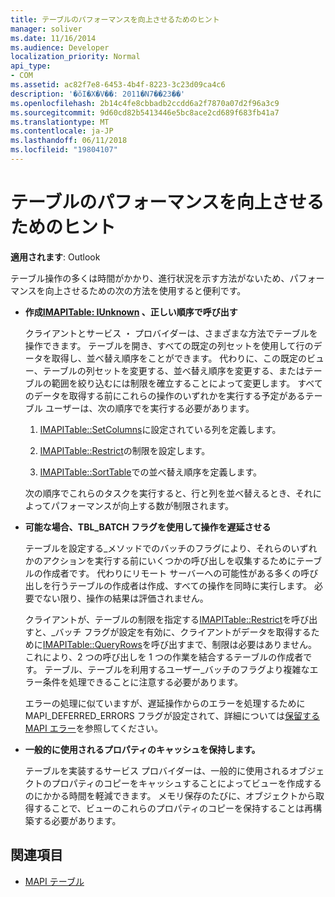 ```yaml
---
title: テーブルのパフォーマンスを向上させるためのヒント
manager: soliver
ms.date: 11/16/2014
ms.audience: Developer
localization_priority: Normal
api_type:
- COM
ms.assetid: ac82f7e8-6453-4b4f-8223-3c23d09ca4c6
description: '�ŏI�X�V��: 2011�N7��23��'
ms.openlocfilehash: 2b14c4fe8cbbadb2ccdd6a2f7870a07d2f96a3c9
ms.sourcegitcommit: 9d60cd82b5413446e5bc8ace2cd689f683fb41a7
ms.translationtype: MT
ms.contentlocale: ja-JP
ms.lasthandoff: 06/11/2018
ms.locfileid: "19804107"
---
```

# <a name="tips-for-better-table-performance"></a>テーブルのパフォーマンスを向上させるためのヒント
  
**適用されます**: Outlook 
  
テーブル操作の多くは時間がかかり、進行状況を示す方法がないため、パフォーマンスを向上させるための次の方法を使用すると便利です。
  
- **作成[IMAPITable: IUnknown](imapitableiunknown.md) 、正しい順序で呼び出す**
    
   クライアントとサービス ・ プロバイダーは、さまざまな方法でテーブルを操作できます。 テーブルを開き、すべての既定の列セットを使用して行のデータを取得し、並べ替え順序をことができます。 代わりに、この既定のビュー、テーブルの列セットを変更する、並べ替え順序を変更する、またはテーブルの範囲を絞り込むには制限を確立することによって変更します。 すべてのデータを取得する前にこれらの操作のいずれかを実行する予定があるテーブル ユーザーは、次の順序でを実行する必要があります。
    
    1. [IMAPITable::SetColumns](imapitable-setcolumns.md)に設定されている列を定義します。
        
    2. [IMAPITable::Restrict](imapitable-restrict.md)の制限を設定します。
        
    3. [IMAPITable::SortTable](imapitable-sorttable.md)での並べ替え順序を定義します。
    
    次の順序でこれらのタスクを実行すると、行と列を並べ替えるとき、それによってパフォーマンスが向上する数が制限されます。
    
- **可能な場合、TBL_BATCH フラグを使用して操作を遅延させる**
    
    テーブルを設定する\_メソッドでのバッチのフラグにより、それらのいずれかのアクションを実行する前にいくつかの呼び出しを収集するためにテーブルの作成者です。 代わりにリモート サーバーへの可能性がある多くの呼び出しを行うテーブルの作成者は作成、すべての操作を同時に実行します。 必要でない限り、操作の結果は評価されません。 
    
    クライアントが、テーブルの制限を指定する[IMAPITable::Restrict](imapitable-restrict.md)を呼び出すと、\_バッチ フラグが設定を有効に、クライアントがデータを取得するために[IMAPITable::QueryRows](imapitable-queryrows.md)を呼び出すまで、制限は必要はありません。 これにより、2 つの呼び出しを 1 つの作業を結合するテーブルの作成者です。 テーブル、テーブルを利用するユーザー\_バッチのフラグより複雑なエラー条件を処理できることに注意する必要があります。 
    
    エラーの処理に似ていますが、遅延操作からのエラーを処理するために MAPI\_DEFERRED_ERRORS フラグが設定されて、詳細については[保留する MAPI エラー](deferring-mapi-errors.md)を参照してください。 
    
- **一般的に使用されるプロパティのキャッシュを保持します。**
    
    テーブルを実装するサービス プロバイダーは、一般的に使用されるオブジェクトのプロパティのコピーをキャッシュすることによってビューを作成するのにかかる時間を軽減できます。 メモリ保存のたびに、オブジェクトから取得することで、ビューのこれらのプロパティのコピーを保持することは再構築する必要があります。
    
## <a name="see-also"></a>関連項目

- [MAPI テーブル](mapi-tables.md)

